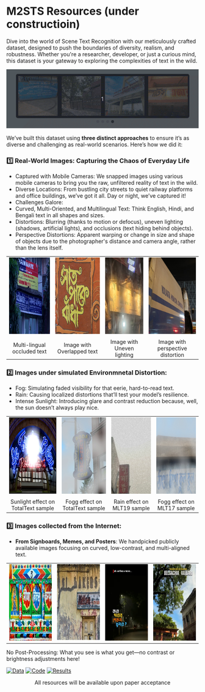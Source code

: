 #  M2STS Resources (under constructioin)

Dive into the world of Scene Text Recognition with our meticulously crafted dataset, designed to push the boundaries of diversity, realism, and robustness. Whether you're a researcher, developer, or just a curious mind, this dataset is your gateway to exploring the complexities of text in the wild.

<p align="center">
   <img src="https://github.com/ISIScT-Dataset/ISIScT_Dataset/blob/main/5.gif" alt="Carousel GIF" />
</p>

We’ve built this dataset using **three distinct approaches** to ensure it’s as diverse and challenging as real-world scenarios. Here’s how we did it:

### 1️⃣ Real-World Images: Capturing the Chaos of Everyday Life
-  Captured with Mobile Cameras: We snapped images using various mobile cameras to bring you the raw, unfiltered reality of text in the wild.
-  Diverse Locations: From bustling city streets to quiet railway platforms and office buildings, we’ve got it all. Day or night, we’ve captured it!
-  Challenges Galore:
  - Curved, Multi-Oriented, and Multilingual Text: Think English, Hindi, and Bengali text in all shapes and sizes.
  - Distortions: Blurring (thanks to motion or defocus), uneven lighting (shadows, artificial lights), and occlusions (text hiding behind objects).
  - Perspective Distortions: Apparent warping or change in size and shape of objects due to the photographer's distance and camera angle, rather than the lens itself.

<table style="width: 100%; text-align: center; border-collapse: collapse;">
  <tr>
    <td>
      <img src="https://raw.githubusercontent.com/ISIScT-Dataset/ISIScT_Dataset/main/images/000_2710.jpg" alt="Image 1" width="200" height="200">
    </td>
    <td>
      <img src="https://raw.githubusercontent.com/ISIScT-Dataset/ISIScT_Dataset/main/images/DSC00314_overlapping_text.jpg" alt="Image 2" width="200" height="200">
    </td>
    <td>
      <img src="https://raw.githubusercontent.com/ISIScT-Dataset/ISIScT_Dataset/main/images/28_dark.jpg" alt="Image 3" width="200" height="200">
    </td>
    <td>
      <img src="https://raw.githubusercontent.com/ISIScT-Dataset/ISIScT_Dataset/main/images/341_perceptual_distort.jpg" alt="Image 4" width="200" height="200">
    </td>
  </tr>
  <tr>
    <td style="text-align: center; padding-top: 5px;"> Multi-lingual occluded text</td>
    <td style="text-align: center; padding-top: 5px;"> Image with Overlapped text</td>
    <td style="text-align: center; padding-top: 5px;"> Image with Uneven lighting </td>
    <td style="text-align: center; padding-top: 5px;"> Image with perspective distortion</td>
  </tr>
</table>


### 2️⃣ Images under simulated Environmnetal Distortion:
-  Fog: Simulating faded visibility for that eerie, hard-to-read text.
-  Rain: Causing localized distortions that’ll test your model’s resilience.
-  Intense Sunlight: Introducing glare and contrast reduction because, well, the sun doesn’t always play nice.


<table style="width: 100%; text-align: center; border-collapse: collapse;">
  <tr>
    <td>
      <img src="https://raw.githubusercontent.com/ISIScT-Dataset/ISIScT_Dataset/main/images/img254_sunny.jpg" alt="Image 1" width="200" height="200">
    </td>
    <td>
      <img src="https://raw.githubusercontent.com/ISIScT-Dataset/ISIScT_Dataset/main/images/img224_foggy.jpg" alt="Image 2" width="200" height="200">
    </td>
    <td>
      <img src="https://raw.githubusercontent.com/ISIScT-Dataset/ISIScT_Dataset/main/images/tr_img_08014_rainy.jpg" alt="Image 3" width="200" height="200">
    </td>
    <td>
      <img src="https://raw.githubusercontent.com/ISIScT-Dataset/ISIScT_Dataset/main/images/img_6700_foggy.jpg" alt="Image 4" width="200" height="200">
    </td>
  </tr>
  <tr>
    <td style="text-align: center; padding-top: 5px;">Sunlight effect on TotalText sample</td>
    <td style="text-align: center; padding-top: 5px;">Fogg effect on TotalText sample</td>
    <td style="text-align: center; padding-top: 5px;">Rain effect on MLT19 sample</td>
    <td style="text-align: center; padding-top: 5px;">Fogg effect on MLT17 sample</td>
  </tr>
</table>

### 3️⃣ **Images collected from the Internet:**
-  **From Signboards, Memes, and Posters**: We handpicked publicly available images focusing on curved, low-contrast, and multi-aligned text.


<table style="width: 100%; text-align: center; border-collapse: collapse;">
  <tr>
    <td>
      <img src="https://raw.githubusercontent.com/ISIScT-Dataset/ISIScT_Dataset/main/images/574.jpeg" alt="Image 1" width="200" height="200">
    </td>
    <td>
      <img src="https://raw.githubusercontent.com/ISIScT-Dataset/ISIScT_Dataset/main/images/572.jpeg" alt="Image 2" width="200" height="200">
    </td>
    <td>
      <img src="https://raw.githubusercontent.com/ISIScT-Dataset/ISIScT_Dataset/main/images/374.jpg" alt="Image 3" width="200" height="200">
    </td>
    <td>
      <img src="https://raw.githubusercontent.com/ISIScT-Dataset/ISIScT_Dataset/main/images/375.jpg" alt="Image 4" width="200" height="200">
    </td>
  </tr>
</table>


No Post-Processing: What you see is what you get—no contrast or brightness adjustments here!



<!-- [Data](DATA.md) | [Code](code.md) | [Results](Result.md) -->
[![Data](https://img.shields.io/badge/Data-blue?style=for-the-badge)](DATA.md)
[![Code](https://img.shields.io/badge/Code-green?style=for-the-badge)](code.md)
[![Results](https://img.shields.io/badge/Results-orange?style=for-the-badge)](Result.md)


<p align="center">
All resources will be available upon paper acceptance
</p>
